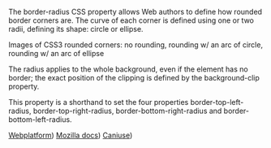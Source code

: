 The border-radius CSS property allows Web authors to define how rounded border corners are. The curve of each corner is defined using one or two radii, defining its shape: circle or ellipse.

Images of CSS3 rounded corners: no rounding, rounding w/ an arc of circle, rounding w/ an arc of ellipse

The radius applies to the whole background, even if the element has no border; the exact position of the clipping is defined by the background-clip property.

This property is a shorthand to set the four properties border-top-left-radius, border-top-right-radius, border-bottom-right-radius and border-bottom-left-radius.

[Webplatform](docs.webplatform.org/wiki/css/properties/border-radius "Webplatform"))
[Mozilla docs](https://developer.mozilla.org/en-US/docs/Web/CSS/border-radius "Mozilla"))
[Caniuse](http://caniuse.com/#feat=border-radius "Caniuse"))